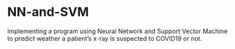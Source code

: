 # NN-and-SVM
Implementing a program using Neural Network and Support Vector Machine to predict weather a patient’s x-ray is suspected to COVID19 or not.
